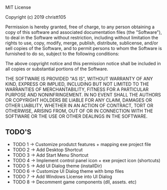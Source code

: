﻿MIT License

Copyright (c) 2019 christt105

Permission is hereby granted, free of charge, to any person obtaining a copy
of this software and associated documentation files (the "Software"), to deal
in the Software without restriction, including without limitation the rights
to use, copy, modify, merge, publish, distribute, sublicense, and/or sell
copies of the Software, and to permit persons to whom the Software is
furnished to do so, subject to the following conditions:

The above copyright notice and this permission notice shall be included in all
copies or substantial portions of the Software.

THE SOFTWARE IS PROVIDED "AS IS", WITHOUT WARRANTY OF ANY KIND, EXPRESS OR
IMPLIED, INCLUDING BUT NOT LIMITED TO THE WARRANTIES OF MERCHANTABILITY,
FITNESS FOR A PARTICULAR PURPOSE AND NONINFRINGEMENT. IN NO EVENT SHALL THE
AUTHORS OR COPYRIGHT HOLDERS BE LIABLE FOR ANY CLAIM, DAMAGES OR OTHER
LIABILITY, WHETHER IN AN ACTION OF CONTRACT, TORT OR OTHERWISE, ARISING FROM,
OUT OF OR IN CONNECTION WITH THE SOFTWARE OR THE USE OR OTHER DEALINGS IN THE
SOFTWARE.
 
 
 
 
 
 
 
 
 
 
 
 
 
 
 
 
 
 
 
 
 
 
 
 
 ## TODO'S
 
 * TODO 1 -> Customize produtct features + mapping exe project file
  * TODO 2 -> Add Desktop Shortcut
 * TODO 3 -> Add Start Menu Shortcut
  * TODO 4 -> Implement control panel icon + exe project icon (shortcuts)
  * TODO 5 -> Add UI Dialog theme (installDir)
  * TODO 6 -> Customize UI Dialog theme with bmp files
  * TODO 7 -> Add Windows License into UI Dialog
  * TODO 8 -> Decomment game components (dll, assets. etc)

